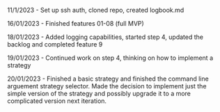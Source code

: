 11/1/2023 - Set up ssh auth, cloned repo, created logbook.md

16/01/2023 - Finished features 01-08 (full MVP)

18/01/2023 - Added logging capabilities, started step 4, updated the backlog and completed feature 9

19/01/2023 - Continued work on step 4, thinking on how to implement a strategy

20/01/2023 - Finished a basic strategy and finished the command line arguement strategy selector. Made the decision to implement just the simple version of the strategy and possibly upgrade it to a more complicated version next iteration.
